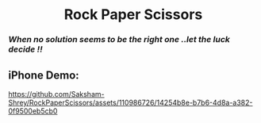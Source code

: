 <h1 align = "center" >Rock Paper Scissors</h1>
<h3><a><em>When no solution seems to be the right one ..let the luck decide !!</em></a><h3>
<h2><a>iPhone Demo: </a></h2>
  
https://github.com/Saksham-Shrey/RockPaperScissors/assets/110986726/14254b8e-b7b6-4d8a-a382-0f9500eb5cb0



